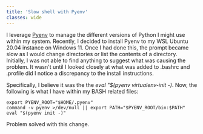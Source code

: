 ```yaml
---		
title: 'Slow shell with Pyenv'
classes: wide
---
```

I leverage [Pyenv](https://github.com/pyenv/pyenv) to manage the different versions of Python I might use within my system.  Recently, I decided to install Pyenv to my WSL Ubuntu 20.04 instance on Windows 11.  Once I had done this, the prompt became slow as I would change directories or list the contents of a directory.  Initially, I was not able to find anything to suggest what was causing the problem.  It wasn't until I looked closely at what was added to .bashrc and .profile did I notice a discrepancy to the install instructions.  

Specifically, I believe it was the the *eval "$(pyenv virtualenv-init -)*.  Now, the following is what I have within my BASH related files:

```
export PYENV_ROOT="$HOME/.pyenv"
command -v pyenv >/dev/null || export PATH="$PYENV_ROOT/bin:$PATH"
eval "$(pyenv init -)"
```

Problem solved with this change.  
